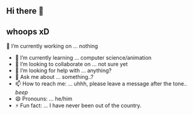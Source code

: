 ## Hi there 👋
## whoops xD
🔭 I’m currently working on ... nothing
- 🌱 I’m currently learning ... computer science/animation
- 👯 I’m looking to collaborate on ... not sure yet
- 🤔 I’m looking for help with ... anything?
- 💬 Ask me about ... something..?
- 📫 How to reach me: ... uhhh, please leave a message after the tone.. *beep*
- 😄 Pronouns: ... he/him
- ⚡ Fun fact: ... I have never been out of the country.
<!--
**ZxBitzy/ZxBitzy** is a ✨ _special_ ✨ repository because its `README.md` (this file) appears on your GitHub profile.
